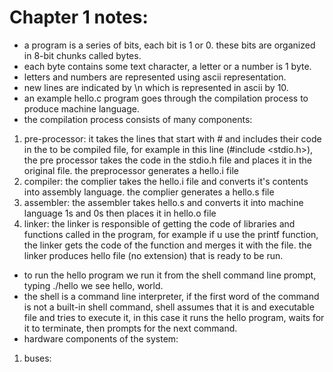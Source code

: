# Chapter 1 notes:

-   a program is a series of bits, each bit is 1 or 0. these bits are organized in 8-bit chunks called bytes.
-   each byte contains some text character, a letter or a number is 1 byte.
-   letters and numbers are represented using ascii representation.
-   new lines are indicated by \n which is represented in ascii by 10.
-   an example hello.c program goes through the compilation process to produce machine language.
-   the compilation process consists of many components:

1. pre-processor: it takes the lines that start with # and includes their code in the to be compiled file, for example in this line (#include <stdio.h>), the pre processor takes the code in the stdio.h file and places it in the original file.
   the preprocessor generates a hello.i file
2. compiler: the complier takes the hello.i file and converts it's contents into assembly language.
   the complier generates a hello.s file
3. assembler: the assembler takes hello.s and converts it into machine language 1s and 0s then places it in hello.o file
4. linker: the linker is responsible of getting the code of libraries and functions called in the program, for example if u use the printf function, the linker gets the code of the function and merges it with the file.
   the linker produces hello file (no extension) that is ready to be run.

-   to run the hello program we run it from the shell command line prompt, typing ./hello we see hello, world.
-   the shell is a command line interpreter, if the first word of the command is not a built-in shell command, shell assumes that it is and executable file and tries to execute it, in this case it runs the hello program, waits for it to terminate, then prompts for the next command.
-   hardware components of the system:

1. buses:

